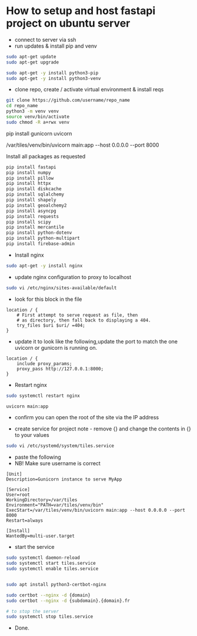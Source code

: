 # How to setup and host fastapi project on ubuntu server

* connect to server via ssh
*  run updates & install pip and venv

```bash
sudo apt-get update
sudo apt-get upgrade

sudo apt-get -y install python3-pip
sudo apt-get -y install python3-venv
```

* clone repo, create / activate virtual environment & install reqs

```bash
git clone https://github.com/username/repo_name
cd repo_name
python3 -m venv venv
source venv/bin/activate
sudo chmod -R a+rwx venv
```

pip install gunicorn uvicorn

/var/tiles/venv/bin/uvicorn main:app --host 0.0.0.0 --port 8000

Install all packages as requested
```bash
pip install fastapi
pip install numpy 
pip install pillow
pip install httpx
pip install diskcache
pip install sqlalchemy
pip install shapely
pip install geoalchemy2
pip install asyncpg
pip install requests
pip install scipy
pip install mercantile
pip install python-dotenv
pip install python-multipart
pip install firebase-admin
```

* Install nginx

```bash
sudo apt-get -y install nginx
```

* update nginx configuration to proxy to localhost

```bash
sudo vi /etc/nginx/sites-available/default

```

* look for this block in the file

```
location / {
    # First attempt to serve request as file, then
    # as directory, then fall back to displaying a 404.
    try_files $uri $uri/ =404;
}
```

* update it to look like the following,update the port to match the one uvicorn or gunicorn is running on.

```
location / {
    include proxy_params;                         
    proxy_pass http://127.0.0.1:8000;
}
```

* Restart nginx

```bash
sudo systemctl restart nginx

uvicorn main:app

```
* confirm you can open the root of the site via the IP address
  

* create service for project
note - remove {} and change the contents in {} to your values

```bash
sudo vi /etc/systemd/system/tiles.service
```

* paste the following
* NB! Make sure username is correct

```
[Unit]
Description=Gunicorn instance to serve MyApp

[Service]
User=root
WorkingDirectory=/var/tiles
Environment="PATH=var/tiles/venv/bin"
ExecStart=/var/tiles/venv/bin/uvicorn main:app --host 0.0.0.0 --port 8000
Restart=always

[Install]
WantedBy=multi-user.target
```

* start the service 
```bash
sudo systemctl daemon-reload
sudo systemctl start tiles.service
sudo systemctl enable tiles.service


sudo apt install python3-certbot-nginx

sudo certbot --nginx -d {domain}
sudo certbot --nginx -d {subdomain}.{domain}.fr

# to stop the server
sudo systemctl stop tiles.service
```

* Done.
